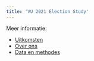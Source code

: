 ```yaml
---
title: 'VU 2021 Election Study'
---
```


Meer informatie:

+ [Uitkomsten](uitkomsten.md)
+ [Over ons](over.md)
+ [Data en methodes](methode.md)

